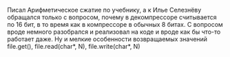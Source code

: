 Писал Арифметическое сжатие по учебнику, а к Илье Селезнёву обращался только с вопросом, почему в декомпрессоре считывается по 16 бит, в то время как в компрессоре в обычных 8 битах.
С вопросом вроде немного разобрался и реализовал на коде и вроде как бы что-то работает даже.
Ну и мелкие особенности возвращаемых значений file.get(), file.read(char*, N), file.write(char*, N)
